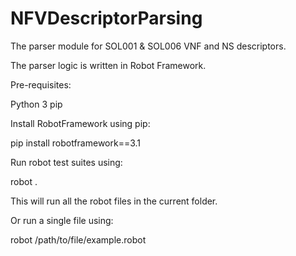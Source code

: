 # NFVDescriptorParsing
The parser module for SOL001 &amp; SOL006 VNF and NS descriptors.

The parser logic is written in Robot Framework.


Pre-requisites:

Python 3
pip 


Install RobotFramework using pip:

pip install robotframework==3.1


Run robot test suites using:

robot .

This will run all the robot files in the current folder.

Or run a single file using:

robot /path/to/file/example.robot
